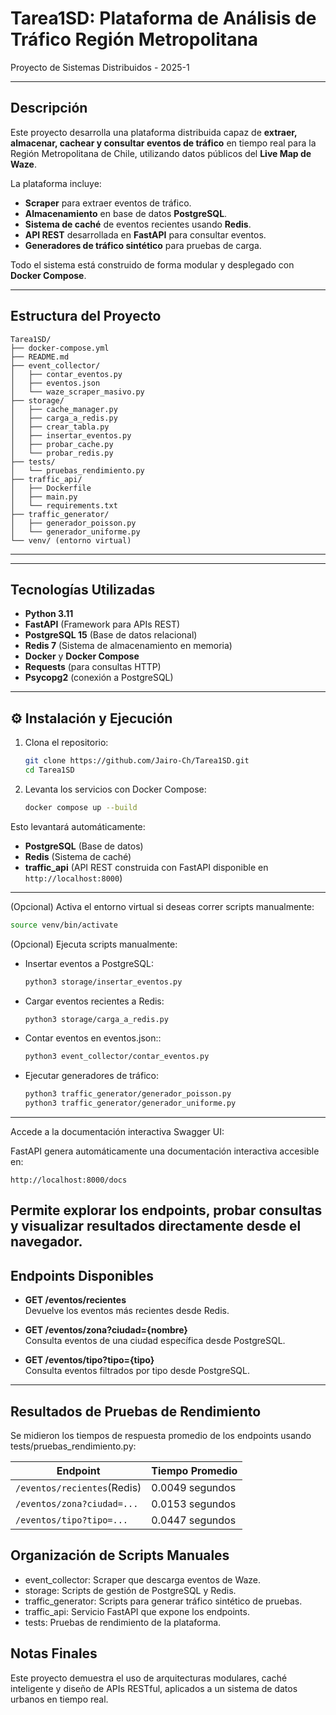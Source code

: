 # Tarea1SD: Plataforma de Análisis de Tráfico Región Metropolitana

Proyecto de Sistemas Distribuidos - 2025-1

---

## Descripción

Este proyecto desarrolla una plataforma distribuida capaz de **extraer, almacenar, cachear y consultar eventos de tráfico** en tiempo real para la Región Metropolitana de Chile, utilizando datos públicos del **Live Map de Waze**.

La plataforma incluye:

- **Scraper** para extraer eventos de tráfico.
- **Almacenamiento** en base de datos **PostgreSQL**.
- **Sistema de caché** de eventos recientes usando **Redis**.
- **API REST** desarrollada en **FastAPI** para consultar eventos.
- **Generadores de tráfico sintético** para pruebas de carga.

Todo el sistema está construido de forma modular y desplegado con **Docker Compose**.

---

## Estructura del Proyecto


```
Tarea1SD/
├── docker-compose.yml
├── README.md
├── event_collector/
│   ├── contar_eventos.py
│   ├── eventos.json
│   └── waze_scraper_masivo.py
├── storage/
│   ├── cache_manager.py
│   ├── carga_a_redis.py
│   ├── crear_tabla.py
│   ├── insertar_eventos.py
│   ├── probar_cache.py
│   └── probar_redis.py
├── tests/
│   └── pruebas_rendimiento.py
├── traffic_api/
│   ├── Dockerfile
│   ├── main.py
│   └── requirements.txt
├── traffic_generator/
│   ├── generador_poisson.py
│   └── generador_uniforme.py
└── venv/ (entorno virtual)
```
---




---

## Tecnologías Utilizadas

- **Python 3.11**
- **FastAPI** (Framework para APIs REST)
- **PostgreSQL 15** (Base de datos relacional)
- **Redis 7** (Sistema de almacenamiento en memoria)
- **Docker** y **Docker Compose**
- **Requests** (para consultas HTTP)
- **Psycopg2** (conexión a PostgreSQL)

---

## ⚙️ Instalación y Ejecución

1. Clona el repositorio:
   ```bash
   git clone https://github.com/Jairo-Ch/Tarea1SD.git
   cd Tarea1SD
   ```

2. Levanta los servicios con Docker Compose:
   ```bash
   docker compose up --build
   ```

Esto levantará automáticamente:

- **PostgreSQL** (Base de datos)
- **Redis** (Sistema de caché)
- **traffic_api** (API REST construida con FastAPI disponible en `http://localhost:8000`)

---

(Opcional) Activa el entorno virtual si deseas correr scripts manualmente:
```bash
source venv/bin/activate
```

(Opcional) Ejecuta scripts manualmente:

- Insertar eventos a PostgreSQL:
  ```bash
  python3 storage/insertar_eventos.py
  ```

- Cargar eventos recientes a Redis:
  ```bash
  python3 storage/carga_a_redis.py
  ```
- Contar eventos en eventos.json::
  ```bash
  python3 event_collector/contar_eventos.py
  ```
- Ejecutar generadores de tráfico:
  ```bash
  python3 traffic_generator/generador_poisson.py
  python3 traffic_generator/generador_uniforme.py
  ```
  

---

Accede a la documentación interactiva Swagger UI:

FastAPI genera automáticamente una documentación interactiva accesible en:
```
http://localhost:8000/docs
```
Permite explorar los endpoints, probar consultas y visualizar resultados directamente desde el navegador.
---

##  Endpoints Disponibles

- **GET /eventos/recientes**  
  Devuelve los eventos más recientes desde Redis.

- **GET /eventos/zona?ciudad={nombre}**  
  Consulta eventos de una ciudad específica desde PostgreSQL.

- **GET /eventos/tipo?tipo={tipo}**  
  Consulta eventos filtrados por tipo desde PostgreSQL.

---

## Resultados de Pruebas de Rendimiento

Se midieron los tiempos de respuesta promedio de los endpoints usando 
tests/pruebas_rendimiento.py:

| Endpoint                      | Tiempo Promedio    |
|-------------------------------|--------------------|
| `/eventos/recientes`(Redis)   | 0.0049  segundos   |
| `/eventos/zona?ciudad=...`    | 0.0153 segundos    |
| `/eventos/tipo?tipo=...`      | 0.0447 segundos    |

## Organización de Scripts Manuales

* event_collector: Scraper que descarga eventos de Waze.
* storage: Scripts de gestión de PostgreSQL y Redis.
* traffic_generator: Scripts para generar tráfico sintético de pruebas.
* traffic_api: Servicio FastAPI que expone los endpoints.
* tests: Pruebas de rendimiento de la plataforma.

## Notas Finales

Este proyecto demuestra el uso de arquitecturas modulares, caché inteligente y diseño de APIs RESTful, aplicados a un sistema de datos urbanos en tiempo real.
